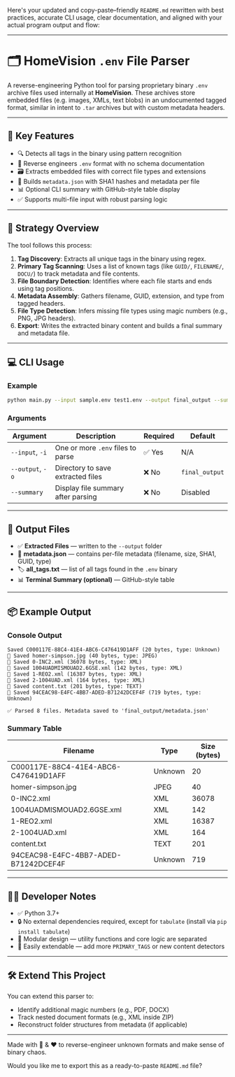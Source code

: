 Here's your updated and copy-paste–friendly `README.md` rewritten with best practices, accurate CLI usage, clear documentation, and aligned with your actual program output and flow:

---

# 🗂 HomeVision `.env` File Parser

A reverse-engineering Python tool for parsing proprietary binary `.env` archive files used internally at **HomeVision**. These archives store embedded files (e.g. images, XMLs, text blobs) in an undocumented tagged format, similar in intent to `.tar` archives but with custom metadata headers.

---

## 🚀 Key Features

* 🔍 Detects all tags in the binary using pattern recognition
* 🧠 Reverse engineers `.env` format with no schema documentation
* 🗃 Extracts embedded files with correct file types and extensions
* 🧾 Builds `metadata.json` with SHA1 hashes and metadata per file
* 📊 Optional CLI summary with GitHub-style table display
* ✅ Supports multi-file input with robust parsing logic

---

## 🧠 Strategy Overview

The tool follows this process:

1. **Tag Discovery**: Extracts all unique tags in the binary using regex.
2. **Primary Tag Scanning**: Uses a list of known tags (like `GUID/`, `FILENAME/`, `DOCU/`) to track metadata and file contents.
3. **File Boundary Detection**: Identifies where each file starts and ends using tag positions.
4. **Metadata Assembly**: Gathers filename, GUID, extension, and type from tagged headers.
5. **File Type Detection**: Infers missing file types using magic numbers (e.g., PNG, JPG headers).
6. **Export**: Writes the extracted binary content and builds a final summary and metadata file.

---

## 💻 CLI Usage

### Example

```bash
python main.py --input sample.env test1.env --output final_output --summary
```

### Arguments

| Argument         | Description                        | Required | Default        |
| ---------------- | ---------------------------------- | -------- | -------------- |
| `--input`, `-i`  | One or more `.env` files to parse  | ✅ Yes    | N/A            |
| `--output`, `-o` | Directory to save extracted files  | ❌ No     | `final_output` |
| `--summary`      | Display file summary after parsing | ❌ No     | Disabled       |

---

## 📁 Output Files

* ✅ **Extracted Files** — written to the `--output` folder
* 📄 **metadata.json** — contains per-file metadata (filename, size, SHA1, GUID, type)
* 🏷 **all\_tags.txt** — list of all tags found in the `.env` binary
* 📊 **Terminal Summary (optional)** — GitHub-style table

---

## 📦 Example Output

### Console Output

```text
Saved C000117E-88C4-41E4-ABC6-C476419D1AFF (20 bytes, type: Unknown)
💾 Saved homer-simpson.jpg (40 bytes, type: JPEG)
💾 Saved 0-INC2.xml (36078 bytes, type: XML)
💾 Saved 1004UADMISMOUAD2.6GSE.xml (142 bytes, type: XML)
💾 Saved 1-REO2.xml (16387 bytes, type: XML)
💾 Saved 2-1004UAD.xml (164 bytes, type: XML)
💾 Saved content.txt (201 bytes, type: TEXT)
💾 Saved 94CEAC98-E4FC-4BB7-ADED-B71242DCEF4F (719 bytes, type: Unknown)

✅ Parsed 8 files. Metadata saved to 'final_output/metadata.json'
```

### Summary Table

| Filename                             | Type    | Size (bytes) |
| ------------------------------------ | ------- | ------------ |
| C000117E-88C4-41E4-ABC6-C476419D1AFF | Unknown | 20           |
| homer-simpson.jpg                    | JPEG    | 40           |
| 0-INC2.xml                           | XML     | 36078        |
| 1004UADMISMOUAD2.6GSE.xml            | XML     | 142          |
| 1-REO2.xml                           | XML     | 16387        |
| 2-1004UAD.xml                        | XML     | 164          |
| content.txt                          | TEXT    | 201          |
| 94CEAC98-E4FC-4BB7-ADED-B71242DCEF4F | Unknown | 719          |

---

## 🧑‍💻 Developer Notes

* ✅ Python 3.7+
* 🔒 No external dependencies required, except for `tabulate` (install via `pip install tabulate`)
* 🧩 Modular design — utility functions and core logic are separated
* 🔌 Easily extendable — add more `PRIMARY_TAGS` or new content detectors

---

## 🛠 Extend This Project

You can extend this parser to:

* Identify additional magic numbers (e.g., PDF, DOCX)
* Track nested document formats (e.g., XML inside ZIP)
* Reconstruct folder structures from metadata (if applicable)

---

Made with 🧠 & ❤️ to reverse-engineer unknown formats and make sense of binary chaos.

Would you like me to export this as a ready-to-paste `README.md` file?
